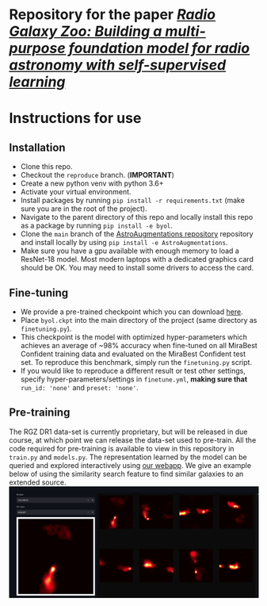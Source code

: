 # Repository for the paper [*Radio Galaxy Zoo: Building a multi-purpose foundation model for radio astronomy with self-supervised learning*](https://arxiv.org/abs/2305.16127)

# Instructions for use

## Installation
- Clone this repo.
- Checkout the `reproduce` branch. (**IMPORTANT**)
- Create a new python venv with python 3.6+ 
- Activate your virtual environment.
- Install packages by running `pip install -r requirements.txt` (make sure you are in the root of the project).
- Navigate to the parent directory of this repo and locally install this repo as a package by running `pip install -e byol`.
- Clone the `main` branch of the [AstroAugmentations repository](https://github.com/mb010/AstroAugmentations) repository and install locally by using `pip install -e AstroAugmentations`.
- Make sure you have a gpu available with enough memory to load a ResNet-18 model. Most modern laptops with a dedicated graphics card should be OK. You may need to install some drivers to access the card.

## Fine-tuning
- We provide a pre-trained checkpoint which you can download [here](https://www.dropbox.com/s/3ai64rgtzeim682/byol.ckpt?dl=0).
- Place `byol.ckpt` into the main directory of the project (same directory as `finetuning.py`).
- This checkpoint is the model with optimized hyper-parameters which achieves an average of ~98% accuracy when fine-tuned on all MiraBest Confident training data and evaluated on the MiraBest Confident test set. To reproduce this benchmark, simply run the `finetuning.py` script.
- If you would like to reproduce a different result or test other settings, specify hyper-parameters/settings in `finetune.yml`, **making sure that** `run_id: 'none'` and `preset: 'none'`. 

## Pre-training
The RGZ DR1 data-set is currently proprietary, but will be released in due course, at which point we can release the data-set used to pre-train. All the code required for pre-training is available to view in this repository in `train.py` and `models.py`. The representation learned by the model can be queried and explored interactively using [our webapp](https://github.com/inigoval/rgz-latentexplorer). We give an example below of using the similarity search feature to find similar galaxies to an extended source.
![](simsearch.png)

